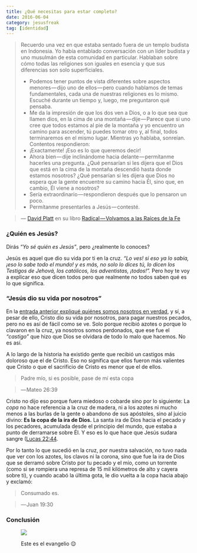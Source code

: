 ```yaml
---
title: ¿Qué necesitas para estar completo?
date: 2016-06-04
category: jesusfreak
tag: [identidad]
---
```


> Recuerdo una vez en que estaba sentado fuera de un templo budista en Indonesia. Yo había entablado conversación con un líder budista y uno musulmán de esta comunidad en particular. Hablaban sobre cómo todas las religiones son iguales en esencia y que sus diferencias son solo superficiales.
> - Podemos tener puntos de vista diferentes sobre aspectos menores — dijo uno de ellos — pero cuando hablamos de temas fundamentales, cada una de nuestras religiones es lo mismo.
> Escuché durante un tiempo y, luego, me preguntaron qué pensaba.
> - Me da la impresión de que los dos ven a Dios, o a lo que sea que llamen dios, en la cima de una montaña — dije — Parece que si uno cree que todos estamos al pie de la montaña y yo encuentro un camino para ascender, tú puedes tomar otro y, al final, todos terminaremos en el mismo lugar.
> Mientras yo hablaba, sonreían. Contentos respondieron:
> - ¡Exactamente! ¡Eso es lo que queremos decir!
> - Ahora bien — dije inclinándome hacia delante — permítanme hacerles una pregunta. ¿Qué pensarían si les dijera que el Dios que está en la cima de la montaña descendió hasta donde estamos nosotros? ¿Qué pensarían si les dijera que Dios no espera que la gente encuentre su camino hacia Él, sino que, en cambio, Él viene a nosotros?
> - Sería extraordinario — respondieron después que lo pensaron un poco.
> - Permítanme presentarles a Jesús — contesté.

> — [David Platt](http://twitter.com/plattdavid) en su libro [Radical — Volvamos a las Raíces de la Fe](http://www.radical.net/store/list/?cat=9&item=95 "Radical Book")

### ¿Quién es Jesús?

Dirás *“Yo sé quién es Jesús”*, pero ¿realmente lo conoces?

Jesús es aquel que dio su vida por ti en la cruz. *“Lo ves! si eso ya lo sabía, ¡eso lo sabe todo el mundo! y es más, no solo lo dices tú, lo dicen los Testigos de Jehová, los católicos, los adventistas, ¡todos!”.* Pero hoy te voy a explicar eso que dicen todos pero que realmente no todos saben qué es lo que significa.

### “Jesús dio su vida por nosotros”

En la [entrada anterior expliqué quiénes somos nosotros en verdad](http://lavaldi.com/jesusfreak/quienes-somos-nosotros-en-verdad), y sí, a pesar de ello, Cristo dio su vida por nosotros, para pagar nuestros pecados, pero no es así de fácil como se ve. Solo porque recibió azotes o porque lo clavaron en la cruz, ya nosotros somos perdonados, que ese fue el *“castigo”* que hizo que Dios se olvidara de todo lo malo que hacemos. No es así.

A lo largo de la historia ha existido gente que recibió un castigos más doloroso que el de Cristo. Eso no significa que ellos fueron más valientes que Cristo o que el sacrificio de Cristo es menor que el de ellos.

> Padre mío, si es posible, pase de mí esta copa

> — Mateo 26:39

Cristo no dijo eso porque fuera miedoso o cobarde sino por lo siguiente: La *copa* no hace referencia a la cruz de madera, ni a los azotes ni mucho menos a las burlas de la gente o abandono de sus apóstoles, sino al juicio divino: **Es la copa de la ira de Dios.** La santa ira de Dios hacia el pecado y los pecadores, acumulada desde el principio del mundo, que estaba a punto de derramarse sobre Él. Y eso es lo que hace que Jesús sudara sangre ([Lucas 22:44](https://www.biblegateway.com/passage/?search=Lucas%2022%3A44&version=RVR1960).

Por lo tanto lo que sucedió en la cruz, por nuestra salvación, no tuvo nada que ver con los azotes, los clavos ni la corona, sino que fue la ira de Dios que se derramó sobre Cristo por tu pecado y el mío, como un torrente (como si se rompiera una represa de 15 mil kilómetros de alto y cayera sobre ti), y cuando acabó la última gota, le dio vuelta a la copa hacia abajo y exclamó:

> Consumado es.

> — Juan 19:30

### Conclusión

<figure>

![](https://cdn-images-1.medium.com/max/800/1*e_MId-DWxdsVr-pWeKpwsg.jpeg)

<figcaption>

Este es el evangelio 😌

</figcaption>

</figure>
